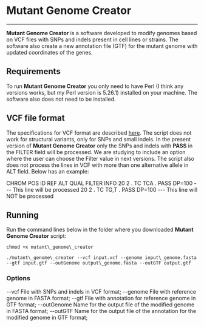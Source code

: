 # Mutant Genome Creator

***

**Mutant Genome Creator** is a software developed to modify genomes based on VCF files with SNPs and indels present in cell lines or strains. The software also create a new annotation file (GTF) for the mutant genome with updated coordinates of the genes.

## Requirements

To run **Mutant Genome Creator** you only need to have Perl (I think any versions works, but my Perl version is 5.26.1) installed on your machine. The software also does not need to be installed.

## VCF file format

The specifications for VCF format are described [here](https://samtools.github.io/hts-specs/VCFv4.2.pdf). The script does not work for structural variants, only for SNPs and small indels. In the present version of **Mutant Genome Creator** only the SNPs and indels with **PASS** in the FILTER field will be processed. We are studying to include an option where the user can choose the Filter value in next versions. The script also does not process the lines in VCF with more than one alternative allele in ALT field. Below has an example:

CHROM POS ID REF ALT  QUAL FILTER INFO
20    2   .  TC  TCA  .    PASS   DP=100 --- This line will be processed
20    2   .  TC  TG,T .    PASS   DP=100 --- This line will NOT be processed

## Running

Run the command lines below in the folder where you downloaded **Mutant Genome Creator** script:

`chmod +x mutant\_genome\_creator`

`./mutant\_genome\_creator --vcf input.vcf --genome input\_genome.fasta --gtf input.gtf --outGenome output\_genome.fasta --outGTF output.gtf`

### Options
--vcf        File with SNPs and indels in VCF format;
--genome     File with reference genome in FASTA format;
--gtf        File with annotation for reference genome in GTF format;
--outGenome  Name for the output file of the modified genome in FASTA format;
--outGTF     Name for the output file of the annotation for the modified genome in GTF format;

